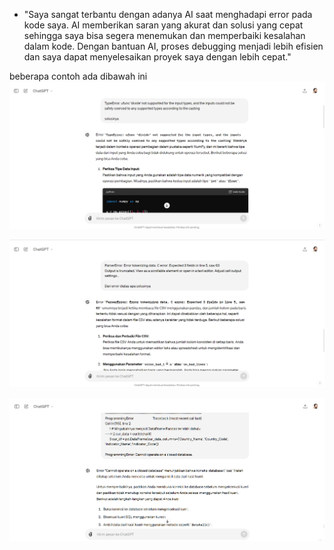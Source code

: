 - "Saya sangat terbantu dengan adanya AI saat menghadapi error pada kode saya. AI memberikan saran yang akurat dan solusi yang cepat sehingga saya bisa segera menemukan dan memperbaiki kesalahan dalam kode. Dengan bantuan AI, proses debugging menjadi lebih efisien dan saya dapat menyelesaikan proyek saya dengan lebih cepat."

beberapa contoh ada dibawah ini
![alt text](Screenshots/image.png)

![alt text](Screenshots/image-1.png)

![alt text](Screenshots/image-2.png)